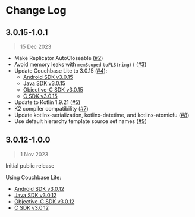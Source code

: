 # Change Log

## 3.0.15-1.0.1
> 15 Dec 2023

* Make Replicator AutoCloseable ([#2](https://github.com/jeffdgr8/kotbase/pull/2))
* Avoid memory leaks with `memScoped` `toFLString()` ([#3](https://github.com/jeffdgr8/kotbase/pull/3))
* Update Couchbase Lite to 3.0.15 ([#4](https://github.com/jeffdgr8/kotbase/pull/4)):
  * [Android SDK v3.0.15](https://docs.couchbase.com/couchbase-lite/3.0/android/releasenotes.html#maint-3-0-15)
  * [Java SDK v3.0.15](https://docs.couchbase.com/couchbase-lite/3.0/java/releasenotes.html#maint-3-0-15)
  * [Objective-C SDK v3.0.15](https://docs.couchbase.com/couchbase-lite/3.0/objc/releasenotes.html#maint-3-0-15)
  * [C SDK v3.0.15](https://docs.couchbase.com/couchbase-lite/3.0/c/releasenotes.html#maint-3-0-15)
* Update to Kotlin 1.9.21 ([#5](https://github.com/jeffdgr8/kotbase/pull/5))
* K2 compiler compatibility ([#7](https://github.com/jeffdgr8/kotbase/pull/7))
* Update kotlinx-serialization, kotlinx-datetime, and kotlinx-atomicfu ([#8](
  https://github.com/jeffdgr8/kotbase/pull/8))
* Use default hierarchy template source set names ([#9](https://github.com/jeffdgr8/kotbase/pull/9))

## 3.0.12-1.0.0
> 1 Nov 2023

Initial public release

Using Couchbase Lite:

* [Android SDK v3.0.12](https://docs.couchbase.com/couchbase-lite/3.0/android/releasenotes.html#maint-3-0-12)
* [Java SDK v3.0.12](https://docs.couchbase.com/couchbase-lite/3.0/java/releasenotes.html#maint-3-0-12)
* [Objective-C SDK v3.0.12](https://docs.couchbase.com/couchbase-lite/3.0/objc/releasenotes.html#maint-3-0-12)
* [C SDK v3.0.12](https://docs.couchbase.com/couchbase-lite/3.0/c/releasenotes.html#maint-3-0-12)
